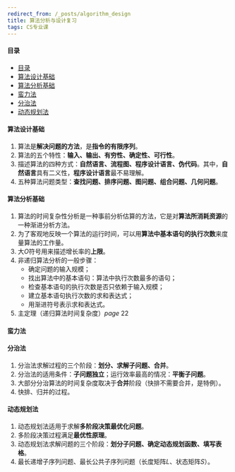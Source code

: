 ```yaml
---
redirect_from: /_posts/algorithm_design
title: 算法分析与设计复习
tags: CS专业课
---
```


#### 目录
- [目录](#目录)
- [算法设计基础](#算法设计基础)
- [算法分析基础](#算法分析基础)
- [蛮力法](#蛮力法)
- [分治法](#分治法)
- [动态规划法](#动态规划法)

#### 算法设计基础

1. 算法是**解决问题的方法**，是**指令的有限序列**。
2. 算法的五个特性：**输入、输出、有穷性、确定性、可行性**。
3. 描述算法的四种方式：**自然语言、流程图、程序设计语言、伪代码**。其中，**自然语言**具有二义性，**程序设计语言**最不易理解。
4. 五种算法问题类型：**查找问题、排序问题、图问题、组合问题、几何问题**。

#### 算法分析基础

1. 算法的时间复杂性分析是一种事前分析估算的方法，它是对**算法所消耗资源**的一种渐进分析方法。
2. 为了客观地反映一个算法的运行时间，可以用**算法中基本语句的执行次数**来度量算法的工作量。
3. 大$O$符号用来描述增长率的**上限**。
4. 非递归算法分析的一般步骤：
   - 确定问题的输入规模；
   - 找出算法中的基本语句：算法中执行次数最多的语句；
   - 检查基本语句的执行次数是否只依赖于输入规模；
   - 建立基本语句执行次数的求和表达式；
   - 用渐进符号表示求和表达式。
5. 主定理（递归算法时间复杂度）$page~22$

#### 蛮力法

#### 分治法

1. 分治法求解过程的三个阶段：**划分、求解子问题、合并**。
2. 分治法的适用条件：**子问题独立**；运行效率最高的情况：**平衡子问题**。
3. 大部分分治算法的时间复杂度取决于**合并**阶段（快排不需要合并，是特例）。
4. 快排、归并的过程。

#### 动态规划法

1. 动态规划法适用于求解**多阶段决策最优化问题**。
2. 多阶段决策过程满足**最优性原理**。
3. 动态规划法求解问题的三个阶段：**划分子问题、确定动态规划函数、填写表格**。
4. 最长递增子序列问题、最长公共子序列问题（长度矩阵$L$、状态矩阵$S$）。